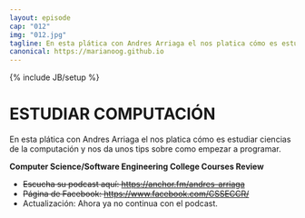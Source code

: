```yaml
---
layout: episode
cap: "012"
img: "012.jpg"
tagline: En esta plática con Andres Arriaga el nos platica cómo es estudiar ciencias de la computación y nos da unos tips sobre como empezar a programar.
canonical: https://marianoog.github.io
---
```

{% include JB/setup %}

# ESTUDIAR COMPUTACIÓN

En esta plática con Andres Arriaga el nos platica cómo es estudiar ciencias de la computación y nos da unos tips sobre como empezar a programar.

**Computer Science/Software Engineering College Courses Review**

* ~~Escucha su podcast aquí: https://anchor.fm/andres-arriaga~~
* ~~Página de Facebook: https://www.facebook.com/CSSECCR/~~
* Actualización: Ahora ya no continua con el podcast.

